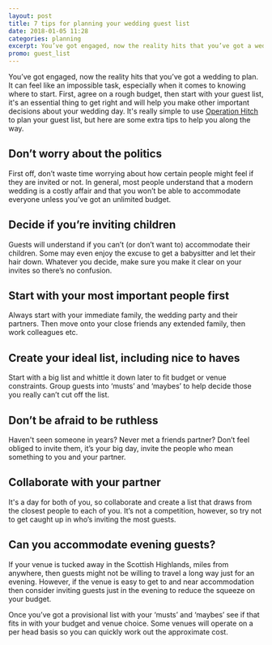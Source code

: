 ```yaml
---
layout: post
title: 7 tips for planning your wedding guest list
date: 2018-01-05 11:28
categories: planning
excerpt: You’ve got engaged, now the reality hits that you’ve got a wedding to plan. It can feel like an impossible task, especially when it comes to knowing where to start. First, agree on a rough budget, then start with your guest list. Here are some tips for planning your guest list.
promo: guest_list
---
```


You’ve got engaged, now the reality hits that you’ve got a wedding to plan. It can feel like an impossible task, especially when it comes to knowing where to start. First, agree on a rough budget, then start with your guest list, it's an essential thing to get right and will help you make other important decisions about your wedding day. It's really simple to use [Operation Hitch](https://operationhitch.com/) to plan your guest list, but here are some extra tips to help you along the way.

## Don’t worry about the politics
First off, don’t waste time worrying about how certain people might feel if they are invited or not. In general, most people understand that a modern wedding is a costly affair and that you won’t be able to accommodate everyone unless you’ve got an unlimited budget.

## Decide if you’re inviting children
Guests will understand if you can’t (or don’t want to) accommodate their children. Some may even enjoy the excuse to get a babysitter and let their hair down. Whatever you decide, make sure you make it clear on your invites so there’s no confusion.

## Start with your most important people first
Always start with your immediate family, the wedding party and their partners. Then move onto your close friends any extended family, then work colleagues etc.

## Create your ideal list, including nice to haves
Start with a big list and whittle it down later to fit budget or venue constraints. Group guests into ‘musts’ and ‘maybes’ to help decide those you really can’t cut off the list.

## Don’t be afraid to be ruthless
Haven't seen someone in years? Never met a friends partner? Don’t feel obliged to invite them, it’s your big day, invite the people who mean something to you and your partner.

## Collaborate with your partner
It's a day for both of you, so collaborate and create a list that draws from the closest people to each of you. It’s not a competition, however, so try not to get caught up in who’s inviting the most guests.

## Can you accommodate evening guests?
If your venue is tucked away in the Scottish Highlands, miles from anywhere, then guests might not be willing to travel a long way just for an evening. However, if the venue is easy to get to and near accommodation then consider inviting guests just in the evening to reduce the squeeze on your budget.

Once you’ve got a provisional list with your ‘musts’ and ‘maybes’ see if that fits in with your budget and venue choice. Some venues will operate on a per head basis so you can quickly work out the approximate cost.


